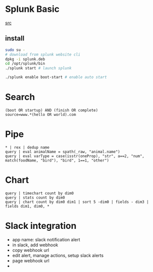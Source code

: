 # Splunk Basic

[src](https://www.linkedin.com/learning/learning-splunk/understanding-results-fields?u=26192810)

## install

```sh
sudo su -
# download from splunk website cli
dpkg -i splunk.deb
cd /opt/splunk/bin
./splunk start # launch splunk

./splunk enable boot-start # enable auto start
```

# Search

```splunk
(boot OR startup) AND (finish OR complete)
source=www.*(hello OR world).com

```

# Pipe

```splunk
* | rex | dedup name
query | eval animalName = spath(_raw, "animal.name")
query | eval varType = case(isstr(oneProp), "str", a==2, "num", match(foodName, "bird"), "bird", 1==1, "other")
```

# Chart

```splunk
query | timechart count by dim0
query | stats count by dim0
query | chart count by dim0 dim1 | sort 5 -dim0 | fields - dim3 | fields dim1, dim0, *
```

# Slack integration

- app name: slack notification alert
- in slack, add webhook
- copy webhook url
- edit alert, manage actions, setup slack alerts
- page webhook url
-
